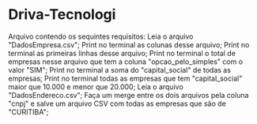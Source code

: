 # Driva-Tecnologi

Arquivo contendo os sequintes requisitos:
Leia o arquivo "DadosEmpresa.csv";
Print no terminal as colunas desse arquivo;
Print no terminal as primeiras linhas desse arquivo;
Print no terminal o total de empresas nesse arquivo que tem a coluna "opcao_pelo_simples" com o valor "SIM";
Print no terminal a soma do "capital_social" de todas as empresas;
Print no terminal todas as empresas que tem "capital_social" maior que 10.000 e menor que 20.000;
Leia o arquivo "DadosEndereco.csv";
Faça um merge entre os dois arquivos pela coluna "cnpj" e salve um arquivo CSV com todas as empresas que são de "CURITIBA";
